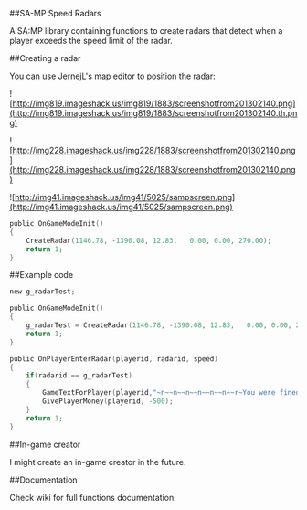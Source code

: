 ##SA-MP Speed Radars

A SA:MP library containing functions to create radars that detect when a player exceeds the speed limit of the radar.

##Creating a radar

You can use JernejL's map editor to position the radar:

![http://img819.imageshack.us/img819/1883/screenshotfrom201302140.png](http://img819.imageshack.us/img819/1883/screenshotfrom201302140.th.png)

![http://img228.imageshack.us/img228/1883/screenshotfrom201302140.png](http://img228.imageshack.us/img228/1883/screenshotfrom201302140.png)

![http://img41.imageshack.us/img41/5025/sampscreen.png](http://img41.imageshack.us/img41/5025/sampscreen.png)

```c
public OnGameModeInit()
{
	CreateRadar(1146.78, -1390.08, 12.83,   0.00, 0.00, 270.00);
	return 1;
}
```

##Example code

```c
new g_radarTest;

public OnGameModeInit()
{
    g_radarTest = CreateRadar(1146.78, -1390.08, 12.83,   0.00, 0.00, 270.00);
    return 1;
}

public OnPlayerEnterRadar(playerid, radarid, speed)
{
    if(radarid == g_radarTest)
    {
        GameTextForPlayer(playerid,"~n~~n~~n~~n~~n~~n~~r~You were fined!", 5000, 3);
        GivePlayerMoney(playerid, -500);
    }
    return 1;
}
```

##In-game creator

I might create an in-game creator in the future.

##Documentation

Check wiki for full functions documentation.
